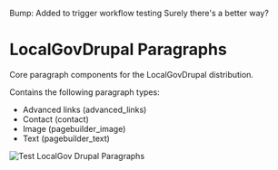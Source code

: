 Bump: Added to trigger workflow testing
Surely there's a better way?

# LocalGovDrupal Paragraphs

Core paragraph components for the LocalGovDrupal distribution.

Contains the following paragraph types:

* Advanced links (advanced_links)
* Contact (contact)
* Image (pagebuilder_image)
* Text (pagebuilder_text)

![Test LocalGov Drupal Paragraphs](https://github.com/localgovdrupal/localgov_paragraphs/workflows/Test%20LocalGov%20Drupal%20Paragraphs/badge.svg)

